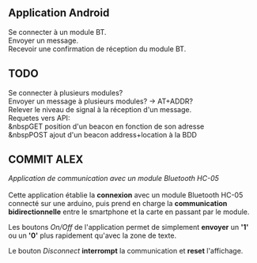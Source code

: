 ## Application Android
Se connecter à un module BT.</br>
Envoyer un message.</br>
Recevoir une confirmation de réception du module BT.</br>

## TODO
Se connecter à plusieurs modules?</br>
Envoyer un message à plusieurs modules? -> AT+ADDR?</br>
Relever le niveau de signal à la réception d'un message.</br>
Requetes vers API:</br>
 &nbspGET position d'un beacon en fonction de son adresse</br>
 &nbspPOST ajout d'un beacon address+location à la BDD</br>

## COMMIT ALEX
_Application de communication avec un module Bluetooth HC-05_</br></br>
Cette application établie la **connexion** avec un module Bluetooth HC-05 connecté sur une arduino,
puis prend en charge la **communication bidirectionnelle** entre le smartphone et la carte en passant par le module.

Les boutons _On/Off_ de l'application permet de simplement **envoyer** un **'1'** ou un **'0'** plus rapidement qu'avec la zone de texte.

Le bouton _Disconnect_ **interrompt** la communication et **reset** l'affichage.
